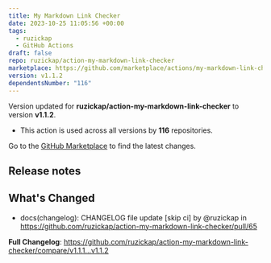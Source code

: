 ```yaml
---
title: My Markdown Link Checker
date: 2023-10-25 11:05:56 +00:00
tags:
  - ruzickap
  - GitHub Actions
draft: false
repo: ruzickap/action-my-markdown-link-checker
marketplace: https://github.com/marketplace/actions/my-markdown-link-checker
version: v1.1.2
dependentsNumber: "116"
---
```



Version updated for **ruzickap/action-my-markdown-link-checker** to version **v1.1.2**.
- This action is used across all versions by **116** repositories.

Go to the [GitHub Marketplace](https://github.com/marketplace/actions/my-markdown-link-checker) to find the latest changes.

## Release notes

## What's Changed
* docs(changelog): CHANGELOG file update [skip ci] by @ruzickap in https://github.com/ruzickap/action-my-markdown-link-checker/pull/65


**Full Changelog**: https://github.com/ruzickap/action-my-markdown-link-checker/compare/v1.1.1...v1.1.2
